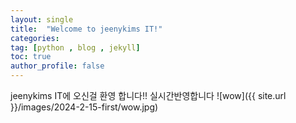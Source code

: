 ```yaml
---
layout: single
title:  "Welcome to jeenykims IT!"
categories: 
tag: [python , blog , jekyll]
toc: true
author_profile: false
---
```


jeenykims IT에 오신걸 환영 합니다!!
실시간반영합니다
![wow]({{ site.url }}/images/2024-2-15-first/wow.jpg)
